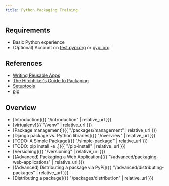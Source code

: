 ```yaml
---
title: Python Packaging Training
---
```


## Requirements
- Basic Python experience
- (Optional) Account on [test.pypi.org](https://test.pypi.org) or [pypi.org](https://pypi.org)

## References

- [Writing Reusable Apps](https://docs.djangoproject.com/en/2.2/intro/reusable-apps/)
- [The Hitchhiker's Guide to Packaging](https://the-hitchhikers-guide-to-packaging.readthedocs.io/en/latest/quickstart.html)
- [Setuptools](https://setuptools.readthedocs.io/en/latest/)
- [pip](https://pip.pypa.io/en/stable/installing/)

## Overview

- [Introduction]({{ "/introduction" | relative_url }})
- [virtualenv]({{ "/venv" | relative_url }})
- [Package management]({{ "/packages/management" | relative_url }})
- [Django package vs. Python libraries]({{ "/overview" | relative_url }})
- [TODO: A Simple Package]({{ "/simple-package" | relative_url }})
- [TODO: pip install -e .]({{ "/pip-install" | relative_url }})
- [Versioning]({{ "/versioning" | relative_url }})
- [(Advanced) Packaging a Web Application]({{ "/advanced/packaging-web-applications" | relative_url }})
- [(Advanced) Distributing a package via PyPi]({{ "/advanced/distributing-packages" | relative_url }})
- [Distributing a package]({{ "/packages/distribution" | relative_url }})
